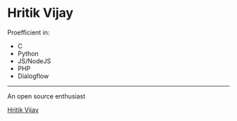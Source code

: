 # Hritik Vijay

Proefficient in:    
- C
- Python
- JS/NodeJS
- PHP
- Dialogflow

-------
 An open source enthusiast

[Hritik Vijay](https://github.com/Hritik14)

